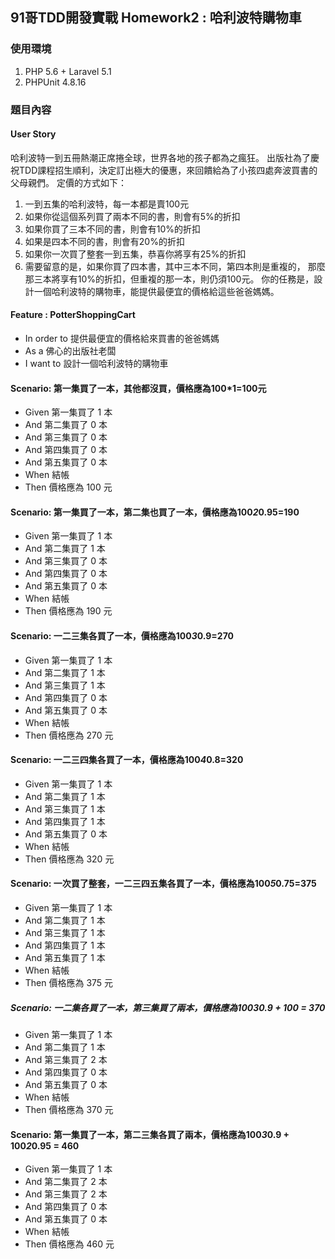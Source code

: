 ## 91哥TDD開發實戰 Homework2 : 哈利波特購物車

### 使用環境
1. PHP 5.6 + Laravel 5.1
2. PHPUnit 4.8.16

### 題目內容
#### User Story
哈利波特一到五冊熱潮正席捲全球，世界各地的孩子都為之瘋狂。
出版社為了慶祝TDD課程招生順利，決定訂出極大的優惠，來回饋給為了小孩四處奔波買書的父母親們。
定價的方式如下：
1. 一到五集的哈利波特，每一本都是賣100元
2. 如果你從這個系列買了兩本不同的書，則會有5%的折扣
3. 如果你買了三本不同的書，則會有10%的折扣
4. 如果是四本不同的書，則會有20%的折扣
5. 如果你一次買了整套一到五集，恭喜你將享有25%的折扣
6. 需要留意的是，如果你買了四本書，其中三本不同，第四本則是重複的，
   那麼那三本將享有10%的折扣，但重複的那一本，則仍須100元。
 你的任務是，設計一個哈利波特的購物車，能提供最便宜的價格給這些爸爸媽媽。

#### Feature : PotterShoppingCart
* In order to 提供最便宜的價格給來買書的爸爸媽媽
* As a 佛心的出版社老闆
* I want to 設計一個哈利波特的購物車

#### Scenario: 第一集買了一本，其他都沒買，價格應為100*1=100元
* Given 第一集買了 1 本
* And 第二集買了 0 本
* And 第三集買了 0 本
* And 第四集買了 0 本
* And 第五集買了 0 本
* When 結帳
* Then 價格應為 100 元

#### Scenario: 第一集買了一本，第二集也買了一本，價格應為100*2*0.95=190
* Given 第一集買了 1 本
* And 第二集買了 1 本
* And 第三集買了 0 本
* And 第四集買了 0 本
* And 第五集買了 0 本
* When 結帳
* Then 價格應為 190 元

#### Scenario: 一二三集各買了一本，價格應為100*3*0.9=270
* Given 第一集買了 1 本
* And 第二集買了 1 本
* And 第三集買了 1 本
* And 第四集買了 0 本
* And 第五集買了 0 本
* When 結帳
* Then 價格應為 270 元

#### Scenario: 一二三四集各買了一本，價格應為100*4*0.8=320
* Given 第一集買了 1 本
* And 第二集買了 1 本
* And 第三集買了 1 本
* And 第四集買了 1 本
* And 第五集買了 0 本
* When 結帳
* Then 價格應為 320 元

#### Scenario: 一次買了整套，一二三四五集各買了一本，價格應為100*5*0.75=375
* Given 第一集買了 1 本
* And 第二集買了 1 本
* And 第三集買了 1 本
* And 第四集買了 1 本
* And 第五集買了 1 本
* When 結帳
* Then 價格應為 375 元

##### Scenario: 一二集各買了一本，第三集買了兩本，價格應為100*3*0.9 + 100 = 370
* Given 第一集買了 1 本
* And 第二集買了 1 本
* And 第三集買了 2 本
* And 第四集買了 0 本
* And 第五集買了 0 本
* When 結帳
* Then 價格應為 370 元

#### Scenario: 第一集買了一本，第二三集各買了兩本，價格應為100*3*0.9 + 100*2*0.95 = 460
* Given 第一集買了 1 本
* And 第二集買了 2 本
* And 第三集買了 2 本
* And 第四集買了 0 本
* And 第五集買了 0 本
* When 結帳
* Then 價格應為 460 元
